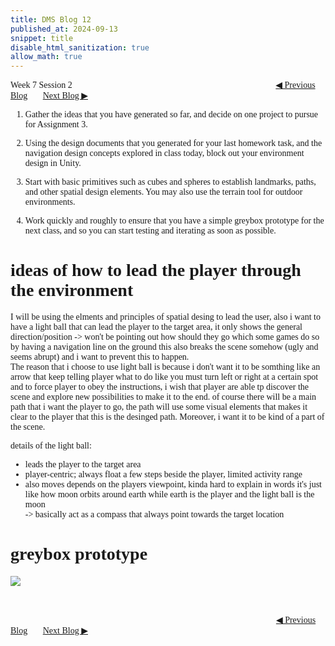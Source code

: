 ```yaml
---
title: DMS Blog 12
published_at: 2024-09-13
snippet: title
disable_html_sanitization: true
allow_math: true
---
```

<font face="Times New Roman">
Week 7 Session 2
<a href="https://d20502-d-dms1-blog-38.deno.dev/eleventh-blog-post" class="button" style="margin-left:23em">◀︎ Previous Blog</a>&nbsp;&nbsp;&nbsp;&nbsp;&nbsp;&nbsp;
<a href="https://d20502-d-dms1-blog-38.deno.dev/thirteen-blog-post" class="button">Next Blog ▶︎</a>


1. Gather the ideas that you have generated so far, and decide on one project to pursue for Assignment 3.

2. Using the design documents that you generated for your last homework task, and the navigation design concepts explored in class today, block out your environment design in Unity. 

3. Start with basic primitives such as cubes and spheres to establish landmarks, paths, and other spatial design elements. You may also use the terrain tool for outdoor environments. 

4. Work quickly and roughly to ensure that you have a simple greybox prototype for the next class, and so you can start testing and iterating as soon as possible. 

# ideas of how to lead the player through the environment
I will be using the elments and principles of spatial desing to lead the user, also i want to have a light ball that can lead the player to the target area, it only shows the general direction/position -> won't be pointing out how should they go which some games do so by having a navigation line on the ground this also breaks the scene somehow (ugly and seems abrupt) and i want to prevent this to happen. <br>
The reason that i choose to use light ball is because i don't want it to be somthing like an arrow that keep telling player what to do like you must turn left or right at a certain spot and to force player to obey the instructions, i wish that player are able tp discover the scene and explore new possibilities to make it to the end. of course there will be a main path that i want the player to go, the path will use some visual elements that makes it clear to the player that this is the desinged path. Moreover, i want it to be kind of a part of the scene.

details of the light ball:
- leads the player to the target area
- player-centric; always float a few steps beside the player, limited activity range
- also moves depends on the players viewpoint, kinda hard to explain in words it's just like how moon orbits around earth while earth is the player and the light ball is the moon<br>
-> basically act as a compass that always point towards the target location

# greybox prototype
![](12/u1.png)


<br></br>
<a href="https://d20502-d-dms1-blog-38.deno.dev/eleventh-blog-post" class="button" style="margin-left:30.35em">◀︎ Previous Blog</a>&nbsp;&nbsp;&nbsp;&nbsp;&nbsp;&nbsp;
<a href="https://d20502-d-dms1-blog-38.deno.dev/thirteen-blog-post" class="button">Next Blog ▶︎</a>
</font>